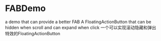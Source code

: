 # FABDemo
a demo that can provide a better FAB
A FloatingActionButton that can be hidden when scroll and can expand when click
一个可以实现滚动隐藏和弹出特效的FloatingActionButton
